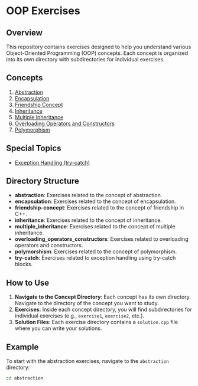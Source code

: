 # OOP Exercises

## Overview

This repository contains exercises designed to help you understand various Object-Oriented Programming (OOP) concepts. Each concept is organized into its own directory with subdirectories for individual exercises.

## Concepts

1. [Abstraction](./abstraction)
2. [Encapsulation](./encapsulation)
3. [Friendship Concept](./friendship-concept)
4. [Inheritance](./inheritance)
5. [Multiple Inheritance](./multiple_inheritance)
6. [Overloading Operators and Constructors](./overloading_operators_constructors)
7. [Polymorphism](./polymorshism)

## Special Topics

- [Exception Handling (try-catch)](./try-catch)

## Directory Structure

- **abstraction**: Exercises related to the concept of abstraction.
- **encapsulation**: Exercises related to the concept of encapsulation.
- **friendship-concept**: Exercises related to the concept of friendship in C++.
- **inheritance**: Exercises related to the concept of inheritance.
- **multiple_inheritance**: Exercises related to the concept of multiple inheritance.
- **overloading_operators_constructors**: Exercises related to overloading operators and constructors.
- **polymorshism**: Exercises related to the concept of polymorphism.
- **try-catch**: Exercises related to exception handling using try-catch blocks.

## How to Use

1. **Navigate to the Concept Directory**: Each concept has its own directory. Navigate to the directory of the concept you want to study.
2. **Exercises**: Inside each concept directory, you will find subdirectories for individual exercises (e.g., `exercise1`, `exercise2`, etc.).
3. **Solution Files**: Each exercise directory contains a `solution.cpp` file where you can write your solutions.

## Example

To start with the abstraction exercises, navigate to the `abstraction` directory:

```sh
cd abstraction
